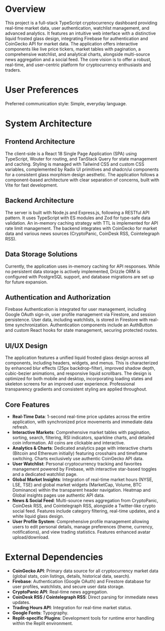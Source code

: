 # Overview

This project is a full-stack TypeScript cryptocurrency dashboard providing real-time market data, user authentication, watchlist management, and advanced analytics. It features an intuitive web interface with a distinctive liquid frosted glass design, integrating Firebase for authentication and CoinGecko API for market data. The application offers interactive components like live price tickers, market tables with pagination, a comprehensive watchlist, and analytical charts, alongside multi-source news aggregation and a social feed. The core vision is to offer a robust, real-time, and user-centric platform for cryptocurrency enthusiasts and traders.

# User Preferences

Preferred communication style: Simple, everyday language.

# System Architecture

## Frontend Architecture

The client-side is a React 18 Single Page Application (SPA) using TypeScript, Wouter for routing, and TanStack Query for state management and caching. Styling is managed with Tailwind CSS and custom CSS variables, complemented by Radix UI primitives and shadcn/ui components for a consistent glass morphism design aesthetic. The application follows a component-based architecture with clear separation of concerns, built with Vite for fast development.

## Backend Architecture

The server is built with Node.js and Express.js, following a RESTful API pattern. It uses TypeScript with ES modules and Zod for type-safe data validation. An in-memory caching strategy with TTL is implemented for API rate limit management. The backend integrates with CoinGecko for market data and various news sources (CryptoPanic, CoinDesk RSS, Cointelegraph RSS).

## Data Storage Solutions

Currently, the application uses in-memory caching for API responses. While no persistent data storage is actively implemented, Drizzle ORM is configured with PostgreSQL support, and database migrations are set up for future expansion.

## Authentication and Authorization

Firebase Authentication is integrated for user management, including Google OAuth sign-in, user profile management via Firestore, and session persistence. User data, including watchlists, is stored in Firestore with real-time synchronization. Authentication components include an AuthButton and custom React hooks for state management, securing protected routes.

## UI/UX Design

The application features a unified liquid frosted glass design across all components, including headers, widgets, and menus. This is characterized by enhanced blur effects (25px backdrop-filter), improved shadow depth, cubic-bezier animations, and responsive liquid scrollbars. The design is optimized for both mobile and desktop, incorporating loading states and skeleton screens for an improved user experience. Professional transparency gradients and consistent styling are applied throughout.

## Core Features

- **Real-Time Data**: 1-second real-time price updates across the entire application, with synchronized price movements and immediate data refresh.
- **Interactive Markets**: Comprehensive market tables with pagination, sorting, search, filtering, RSI indicators, sparkline charts, and detailed coin information. All coins are clickable and interactive.
- **Analytics & Charts**: Dedicated analytics page with interactive charts (Bitcoin and Ethereum initially) featuring crosshairs and timeframe switching. Charts exclusively use authentic CoinGecko API data.
- **User Watchlist**: Personal cryptocurrency tracking and favorites management powered by Firebase, with interactive star-based toggles and a dedicated watchlist page.
- **Global Market Insights**: Integration of real-time market hours (NYSE, LSE, TSE) and global market widgets (MarketCap, Volume, BTC Dominance) within the transparent header navigation. Heatmap and Global insights pages use authentic API data.
- **News & Social Feed**: Multi-source news aggregation from CryptoPanic, CoinDesk RSS, and Cointelegraph RSS, alongside a Twitter-like crypto social feed. Features include category filtering, real-time updates, and a white liquid glass design.
- **User Profile System**: Comprehensive profile management allowing users to edit personal details, manage preferences (theme, currency, notifications), and view trading statistics. Features enhanced avatar upload/download.

# External Dependencies

- **CoinGecko API**: Primary data source for all cryptocurrency market data (global stats, coin listings, details, historical data, search).
- **Firebase**: Authentication (Google OAuth) and Firestore database for user profiles, watchlists, and secure user data storage.
- **CryptoPanic API**: Real-time news aggregation.
- **CoinDesk RSS / Cointelegraph RSS**: Direct parsing for immediate news updates.
- **Trading Hours API**: Integration for real-time market status.
- **Google Fonts**: Typography.
- **Replit-specific Plugins**: Development tools for runtime error handling within the Replit environment.